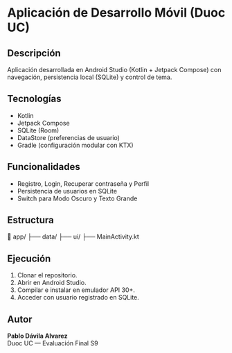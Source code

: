 # Aplicación de Desarrollo Móvil (Duoc UC)

## Descripción
Aplicación desarrollada en Android Studio (Kotlin + Jetpack Compose) con navegación, persistencia local (SQLite) y control de tema.

## Tecnologías
- Kotlin
- Jetpack Compose
- SQLite (Room)
- DataStore (preferencias de usuario)
- Gradle (configuración modular con KTX)

## Funcionalidades
- Registro, Login, Recuperar contraseña y Perfil
- Persistencia de usuarios en SQLite
- Switch para Modo Oscuro y Texto Grande

## Estructura
📁 app/
├── data/
├── ui/
├── MainActivity.kt

## Ejecución
1. Clonar el repositorio.
2. Abrir en Android Studio.
3. Compilar e instalar en emulador API 30+.
4. Acceder con usuario registrado en SQLite.

## Autor
**Pablo Dávila Alvarez**  
Duoc UC — Evaluación Final S9
